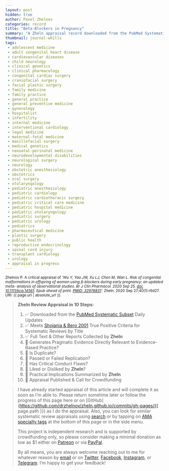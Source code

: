 ```yaml
---
layout: post
hidden: true
author: Pavel Zhelnov
categories: record
title: "Beta-Blockers in Pregnancy"
summary: "A Zheln appraisal record downloaded from the PubMed Systematic Subset daily updates."
thumbnail: journal-whills
tags:
 - adolescent medicine
 - adult congenital heart disease
 - cardiovascular diseases
 - child neurology
 - clinical genetics
 - clinical pharmacology
 - congenital cardiac surgery
 - craniofacial surgery
 - facial plastic surgery
 - family medicine
 - family practice
 - general practice
 - general preventive medicine
 - gynecology
 - hospitalist
 - infertility
 - internal medicine
 - interventional cardiology
 - legal medicine
 - maternal-fetal medicine
 - maxillofacial surgery
 - medical genetics
 - neonatal-perinatal medicine
 - neurodevelopmental disabilities
 - neurological surgery
 - neurology
 - obstetric anesthesiology
 - obstetrics
 - oral surgery
 - otolaryngology
 - pediatric anesthesiology
 - pediatric cardiology
 - pediatric cardiothoracic surgery
 - pediatric critical care medicine
 - pediatric hospital medicine
 - pediatric otolaryngology
 - pediatric surgery
 - pediatric urology
 - pediatrics
 - pharmaceutical medicine
 - plastic surgery
 - public health
 - reproductive endocrinology
 - spinal cord injury
 - transplant cardiology
 - urology
 - appraisal in progress
---
```


<small id="citation">Zhelnov P. A critical appraisal of _‘Wu Y, Yao JW, Xu LJ, Chen M, Wan L. Risk of congenital malformations in offspring of women using β-blockers during early pregnancy: an updated meta- analysis of observational studies. Br J Clin Pharmacol. 2020 Sep 25. [doi: 10.1111/bcp.14561](https://doi.org/10.1111/bcp.14561). Epub ahead of print. [PMID: 32978831](https://pubmed.gov/32978831)’._ Zheln. 2020 Sep 27;40(1):r6d27. URI: {{ page.url | absolute_url }}.</small>

> **Zheln Review Appraisal in 10 Steps:**
>
> 1. ✅ Downloaded from the [PubMed Systematic Subset](https://github.com/p1m-ortho/qs-global-ortho-search-queries/blob/global-sr-query/README.md) Daily Updates
> 2. ✅ Meets [Shojania & Bero 2001](https://www.researchgate.net/publication/11820967_Taking_Advantage_of_the_Explosion_of_Systematic_Reviews_An_Efficient_MEDLINE_Search_Strategy) True Positive Criteria for Systematic Reviews by Title
> 3. ✅ Full Text & Other Reports Collected by **Zheln**
> 4. 🔄 Generates Pragmatic Evidence Directly Relevant to Evidence-Based Practice?
> 5. 🔄 Is Duplicate?
> 6. 🔄 Passed or Failed Replication?
> 7. 🔄 Has Critical Conduct Flaws?
> 8. 🔄 Liked or Disliked by **Zheln**?
> 9. 🔄 Practical Implications Summarized by **Zheln**
> 10. 🔄 Appraisal Published & Call for Crowdfunding

> I have already started appraisal of this article and will complete it as soon as I’m able to. Please return sometime later or follow the progress of this page here or on [GitHub](https://github.com/drzhelnov/zheln.github.io/commits/gh-pages/{{ page.path }}) as I do the appraisal. Also, you can look for similar systematic review appraisals using [search](/search/) or by tapping on [AMA specialty tags](/browse/) at the bottom of this page or in the side menu.
>
> This project is independent research and is supported by crowdfunding only, so please consider making a minimal donation as low as $1 either on [Patreon](https://patreon.com/zheln) or via [PayPal](https://paypal.me/pjelnov).
>
> By all means, you are always welcome reaching out to me for whatever reason by [email](mailto:pavel@zheln.com) or on [Twitter](https://twitter.com/drzhelnov), [Facebook](https://facebook.com/drzhelnov), [Instagram](https://instagram.com/igzheln), or [Telegram](https://t.me/drzhelnov). I’m happy to get your feedback!
